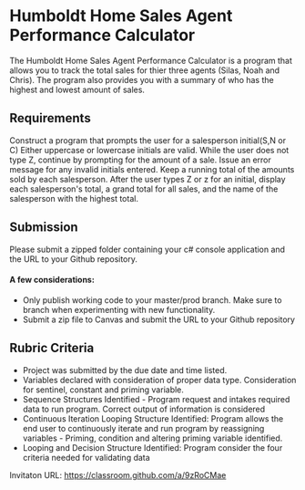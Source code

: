 #  Humboldt Home Sales Agent Performance Calculator

The Humboldt Home Sales Agent Performance Calculator is a program that allows you to track the total sales for thier three agents (Silas, Noah and Chris).  The program also provides you with a summary of who has the highest and lowest amount of sales.


## Requirements

Construct a program that prompts the user for a salesperson initial(S,N or C)  Either uppercase or lowercase initials are valid.  While the user does not type Z, continue by prompting for the amount of a sale.  Issue an error message for any invalid initials entered.  Keep a running total of the amounts sold by each salesperson.  After the user types Z or z for an initial, display each salesperson's total, a grand total for all sales, and the name of the salesperson with the highest total.

## Submission
Please submit a zipped folder containing your c# console application and the URL to your Github repository.

#### A few considerations:
* Only publish working code to your master/prod branch.  Make sure to branch when experimenting with new functionality. 
* Submit a zip file to Canvas and submit the URL to your Github repository

## Rubric Criteria
* Project was submitted by the due date and time listed.
* Variables declared with consideration of proper data type. Consideration for sentinel, constant and priming variable.
* Sequence Structures Identified - Program request and intakes required data to run program. Correct output of information is considered
* Continuous Iteration Looping Structure Identified: Program allows the end user to continuously iterate and run program by reassigning variables - Priming, condition and altering priming variable identified.
* Looping and Decision Structure Identified: Program consider the four criteria needed for validating data



Invitaton URL: https://classroom.github.com/a/9zRoCMae
